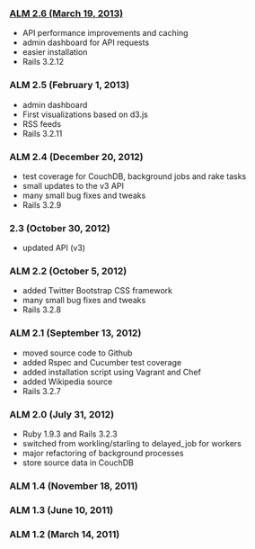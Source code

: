 ### [ALM 2.6 (March 19, 2013)](ALM-2.6)
* API performance improvements and caching
* admin dashboard for API requests
* easier installation
* Rails 3.2.12

### ALM 2.5 (February 1, 2013)
* admin dashboard
* First visualizations based on d3.js
* RSS feeds
* Rails 3.2.11

### ALM 2.4 (December 20, 2012)
* test coverage for CouchDB, background jobs and rake tasks
* small updates to the v3 API
* many small bug fixes and tweaks
* Rails 3.2.9

### 2.3 (October 30, 2012)
* updated API (v3)

### ALM 2.2 (October 5, 2012)
* added Twitter Bootstrap CSS framework
* many small bug fixes and tweaks
* Rails 3.2.8

### ALM 2.1 (September 13, 2012)
* moved source code to Github
* added Rspec and Cucumber test coverage
* added installation script using Vagrant and Chef
* added Wikipedia source
* Rails 3.2.7

### ALM 2.0 (July 31, 2012)
* Ruby 1.9.3 and Rails 3.2.3
* switched from workling/starling to delayed_job for workers
* major refactoring of background processes 
* store source data in CouchDB

### ALM 1.4 (November 18, 2011)

### ALM 1.3 (June 10, 2011)

### ALM 1.2 (March 14, 2011)